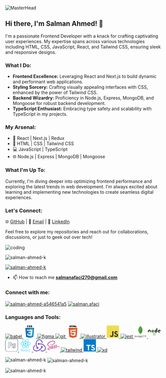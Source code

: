 ![MasterHead](https://user-images.githubusercontent.com/74038190/213910845-af37a709-8995-40d6-be59-724526e3c3d7.gif)

  <h2>Hi there, I'm Salman Ahmed! 👋</h2>
  <p>
    I'm a passionate Frontend Developer with a knack for crafting captivating user experiences. My expertise spans across various technologies including HTML, CSS, JavaScript, React, and Tailwind CSS, ensuring sleek and responsive designs.
  </p>

  <h3>What I Do:</h3>
  <ul>
    <li><strong>Frontend Excellence:</strong> Leveraging React and Next.js to build dynamic and performant web applications.</li>
    <li><strong>Styling Sorcery:</strong> Crafting visually appealing interfaces with CSS, enhanced by the power of Tailwind CSS.</li>
    <li><strong>Backend Wizardry:</strong> Proficiency in Node.js, Express, MongoDB, and Mongoose for robust backend development.</li>
    <li><strong>TypeScript Enthusiast:</strong> Embracing type safety and scalability with TypeScript in my projects.</li>
  </ul>

  <h3>My Arsenal:</h3>
  <ul>
    <li>🚀 React | Next.js | Redux</li>
    <li>🎨 HTML | CSS | Tailwind CSS</li>
    <li>💻 JavaScript | TypeScript</li>
    <li>🌐 Node.js | Express | MongoDB | Mongoose</li>
  </ul>

  <h3>What I'm Up To:</h3>
  <p>
    Currently, I'm diving deeper into optimizing frontend performance and exploring the latest trends in web development. I'm always excited about learning and implementing new technologies to create seamless digital experiences.
  </p>

  <h3>Let's Connect:</h3>
  <p>
    🌐 <a href="link-to-your-GitHub-profile">GitHub</a> | 📧 <a href="mailto:youremail@example.com">Email</a> | 🔗 <a href="link-to-your-LinkedIn-profile">LinkedIn</a>
  </p>

  <p>
    Feel free to explore my repositories and reach out for collaborations, discussions, or just to geek out over tech!
  </p>

<img align="center" alt="coding" width="400" src="https://media4.giphy.com/media/qgQUggAC3Pfv687qPC/giphy.gif?cid=ecf05e47srvrzvtd5lix3cn5llwaseja3gt4ng4hx2067mq0&ep=v1_gifs_search&rid=giphy.gif&ct=g">

<p align="left"> <img src="https://komarev.com/ghpvc/?username=salman-ahmed-k&label=Profile%20views&color=0e75b6&style=flat" alt="salman-ahmed-k" /> </p>

<p align="left"> <a href="https://github.com/ryo-ma/github-profile-trophy"><img src="https://github-profile-trophy.vercel.app/?username=salman-ahmed-k" alt="salman-ahmed-k" /></a> </p>

- 📫 How to reach me **salmanafaci270@gmail.com**

<h3 align="left">Connect with me:</h3>
<p align="left">
<a href="https://linkedin.com/in/salman-ahmed-a546541a5" target="blank"><img align="center" src="https://raw.githubusercontent.com/rahuldkjain/github-profile-readme-generator/master/src/images/icons/Social/linked-in-alt.svg" alt="salman-ahmed-a546541a5" height="30" width="40" /></a>
<a href="https://fb.com/salman.afaci" target="blank"><img align="center" src="https://raw.githubusercontent.com/rahuldkjain/github-profile-readme-generator/master/src/images/icons/Social/facebook.svg" alt="salman.afaci" height="30" width="40" /></a>
</p>

<h3 align="left">Languages and Tools:</h3>
<p align="left"> <a href="https://babeljs.io/" target="_blank" rel="noreferrer"> <img src="https://www.vectorlogo.zone/logos/babeljs/babeljs-icon.svg" alt="babel" width="40" height="40"/> </a> <a href="https://www.w3schools.com/css/" target="_blank" rel="noreferrer"> <img src="https://raw.githubusercontent.com/devicons/devicon/master/icons/css3/css3-original-wordmark.svg" alt="css3" width="40" height="40"/> </a> <a href="https://www.figma.com/" target="_blank" rel="noreferrer"> <img src="https://www.vectorlogo.zone/logos/figma/figma-icon.svg" alt="figma" width="40" height="40"/> </a> <a href="https://git-scm.com/" target="_blank" rel="noreferrer"> <img src="https://www.vectorlogo.zone/logos/git-scm/git-scm-icon.svg" alt="git" width="40" height="40"/> </a> <a href="https://www.w3.org/html/" target="_blank" rel="noreferrer"> <img src="https://raw.githubusercontent.com/devicons/devicon/master/icons/html5/html5-original-wordmark.svg" alt="html5" width="40" height="40"/> </a> <a href="https://www.adobe.com/in/products/illustrator.html" target="_blank" rel="noreferrer"> <img src="https://www.vectorlogo.zone/logos/adobe_illustrator/adobe_illustrator-icon.svg" alt="illustrator" width="40" height="40"/> </a> <a href="https://developer.mozilla.org/en-US/docs/Web/JavaScript" target="_blank" rel="noreferrer"> <img src="https://raw.githubusercontent.com/devicons/devicon/master/icons/javascript/javascript-original.svg" alt="javascript" width="40" height="40"/> </a> <a href="https://jestjs.io" target="_blank" rel="noreferrer"> <img src="https://www.vectorlogo.zone/logos/jestjsio/jestjsio-icon.svg" alt="jest" width="40" height="40"/> </a> <a href="https://www.mongodb.com/" target="_blank" rel="noreferrer"> <img src="https://raw.githubusercontent.com/devicons/devicon/master/icons/mongodb/mongodb-original-wordmark.svg" alt="mongodb" width="40" height="40"/> </a> <a href="https://nodejs.org" target="_blank" rel="noreferrer"> <img src="https://raw.githubusercontent.com/devicons/devicon/master/icons/nodejs/nodejs-original-wordmark.svg" alt="nodejs" width="40" height="40"/> </a> <a href="https://www.photoshop.com/en" target="_blank" rel="noreferrer"> <img src="https://raw.githubusercontent.com/devicons/devicon/master/icons/photoshop/photoshop-line.svg" alt="photoshop" width="40" height="40"/> </a> <a href="https://reactjs.org/" target="_blank" rel="noreferrer"> <img src="https://raw.githubusercontent.com/devicons/devicon/master/icons/react/react-original-wordmark.svg" alt="react" width="40" height="40"/> </a> <a href="https://redux.js.org" target="_blank" rel="noreferrer"> <img src="https://raw.githubusercontent.com/devicons/devicon/master/icons/redux/redux-original.svg" alt="redux" width="40" height="40"/> </a> <a href="https://sass-lang.com" target="_blank" rel="noreferrer"> <img src="https://raw.githubusercontent.com/devicons/devicon/master/icons/sass/sass-original.svg" alt="sass" width="40" height="40"/> </a> <a href="https://tailwindcss.com/" target="_blank" rel="noreferrer"> <img src="https://www.vectorlogo.zone/logos/tailwindcss/tailwindcss-icon.svg" alt="tailwind" width="40" height="40"/> </a> <a href="https://www.typescriptlang.org/" target="_blank" rel="noreferrer"> <img src="https://raw.githubusercontent.com/devicons/devicon/master/icons/typescript/typescript-original.svg" alt="typescript" width="40" height="40"/> </a> <a href="https://www.adobe.com/products/xd.html" target="_blank" rel="noreferrer"> <img src="https://cdn.worldvectorlogo.com/logos/adobe-xd.svg" alt="xd" width="40" height="40"/> </a> </p>

<p><img align="left" src="https://github-readme-stats.vercel.app/api/top-langs?username=salman-ahmed-k&show_icons=true&locale=en&layout=compact" alt="salman-ahmed-k" /></p>

<p>&nbsp;<img align="center" src="https://github-readme-stats.vercel.app/api?username=salman-ahmed-k&show_icons=true&locale=en" alt="salman-ahmed-k" /></p>

<p><img align="center" src="https://github-readme-streak-stats.herokuapp.com/?user=salman-ahmed-k&" alt="salman-ahmed-k" /></p>
